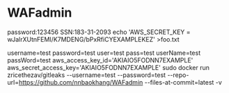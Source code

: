 # WAFadmin
password:123456
SSN:183-31-2093
echo 'AWS_SECRET_KEY = wJalrXUtnFEMI/K7MDENG/bPxRfiCYEXAMPLEKEZ' >foo.txt

username=test
password=test
user=test
pass=test
userName=test
passWord=test
aws_access_key_id='AKIAIO5FODNN7EXAMPLE'
aws_secret_access_key='AKIAIO5FODNN7EXAMPLE'
sudo docker run zricethezav/gitleaks  --username=test --password=test --repo-url=https://github.com/nnbaokhang/WAFadmin --files-at-commit=latest -v
